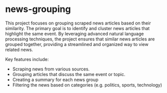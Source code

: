 # news-grouping

This project focuses on grouping scraped news articles based on their similarity. The primary goal is to identify and cluster news articles that highlight the same event. By leveraging advanced natural language processing techniques, the project ensures that similar news articles are grouped together, providing a streamlined and organized way to view related news.

Key features include:
- Scraping news from various sources.
- Grouping articles that discuss the same event or topic.
- Creating a summary for each news group
- Filtering the news based on categories (e.g. politics, sports, technology)